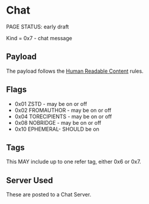 # Chat

<status>PAGE STATUS: early draft</status>

Kind = 0x7 - chat message

## Payload

The payload follows the [Human Readable Content](human_readable_content.md) rules.

## Flags

* 0x01 ZSTD - may be on or off
* 0x02 FROMAUTHOR - may be on or off
* 0x04 TORECIPIENTS - may be on or off
* 0x08 NOBRIDGE - may be on or off
* 0x10 EPHEMERAL- SHOULD be on

## Tags

This MAY include up to one refer tag, either 0x6 or 0x7.

## Server Used

These are posted to a Chat Server.
